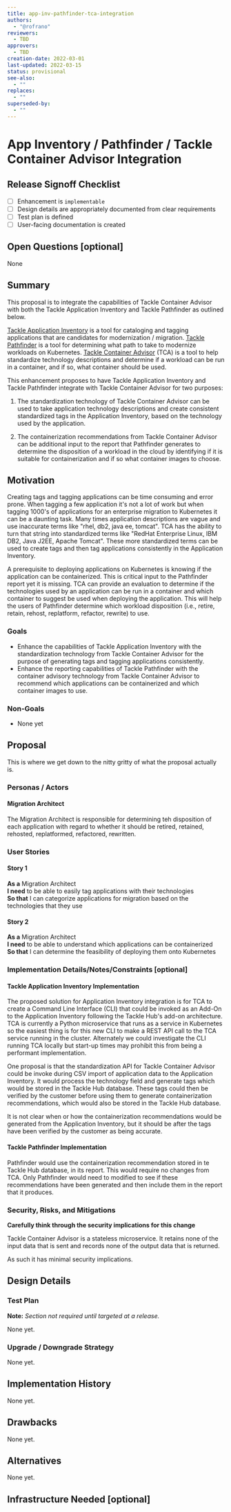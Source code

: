 ```yaml
---
title: app-inv-pathfinder-tca-integration
authors:
  - "@rofrano"
reviewers:
  - TBD
approvers:
  - TBD
creation-date: 2022-03-01
last-updated: 2022-03-15
status: provisional
see-also:
  - ""  
replaces:
  - ""
superseded-by:
  - ""
---
```


# App Inventory / Pathfinder / Tackle Container Advisor Integration

## Release Signoff Checklist

- [ ] Enhancement is `implementable`
- [ ] Design details are appropriately documented from clear requirements
- [ ] Test plan is defined
- [ ] User-facing documentation is created

## Open Questions [optional]

None  

## Summary

This proposal is to integrate the capabilities of Tackle Container Advisor with both the Tackle Application Inventory and Tackle Pathfinder as outlined below.

[Tackle Application Inventory](https://github.com/konveyor/tackle-application-inventory) is a tool for cataloging and tagging applications that are candidates for modernization / migration. [Tackle Pathfinder](https://github.com/konveyor/tackle-pathfinder) is a tool for determining what path to take to modernize workloads on Kubernetes. [Tackle Container Advisor](https://github.com/konveyor/tackle-container-advisor) (TCA) is a tool to help standardize technology descriptions and determine if a workload can be run in a container, and if so, what container should be used.

This enhancement proposes to have Tackle Application Inventory and Tackle Pathfinder integrate with Tackle Container Advisor for two purposes:

1. The standardization technology of Tackle Container Advisor can be used to take application technology descriptions and create consistent standardized tags in the Application Inventory, based on the technology used by the application.

2. The containerization recommendations from Tackle Container Advisor can be additional input to the report that Pathfinder generates to determine the disposition of a workload in the cloud by identifying if it is suitable for containerization and if so what container images to choose.

## Motivation

Creating tags and tagging applications can be time consuming and error prone. When tagging a few application it's not a lot of work but when tagging 1000's of applications for an enterprise migration to Kubernetes it can be a daunting task. Many times application descriptions are vague and use inaccurate terms like "rhel, db2, java ee, tomcat". TCA has the ability to turn that string into standardized terms like "RedHat Enterprise Linux, IBM DB2, Java J2EE, Apache Tomcat". These more standardized terms can be used to create tags and then tag applications consistently in the Application Inventory.

A prerequisite to deploying applications on Kubernetes is knowing if the application can be containerized. This is critical input to the Pathfinder report yet it is missing. TCA can provide an evaluation to determine if the technologies used by an application can be run in a container and which container to suggest be used when deploying the application. This will help the users of Pathfinder determine which workload disposition (i.e., retire, retain, rehost, replatform, refactor, rewrite) to use.

### Goals

- Enhance the capabilities of Tackle Application Inventory with the standardization technology from Tackle Container Advisor for the purpose of generating tags and tagging applications consistently.
- Enhance the reporting capabilities of Tackle Pathfinder with the container advisory technology from Tackle Container Advisor to recommend which applications can be containerized and which container images to use.

### Non-Goals

- None yet

## Proposal

This is where we get down to the nitty gritty of what the proposal actually is.

### Personas / Actors

#### Migration Architect

The Migration Architect is responsible for determining teh disposition of each application with regard to whether it should be retired, retained, rehosted, replatformed, refactored, rewritten.

### User Stories

#### Story 1

**As a** Migration Architect  
**I need** to be able to easily tag applications with their technologies  
**So that** I can categorize applications for migration based on the technologies that they use  

#### Story 2

**As a** Migration Architect  
**I need** to be able to understand which applications can be containerized  
**So that** I can determine the feasibility of deploying them onto Kubernetes

### Implementation Details/Notes/Constraints [optional]

#### Tackle Application Inventory Implementation

The proposed solution for Application Inventory integration is for TCA to create a Command Line Interface (CLI) that could be invoked as an Add-On to the Application Inventory following the Tackle Hub's add-on architecture. TCA is currently a Python microservice that runs as a service in Kubernetes so the easiest thing is for this new CLI to make a REST API call to the TCA service running in the cluster. Alternately we could investigate the CLI running TCA locally but start-up times may prohibit this from being a performant implementation.

One proposal is that the standardization API for Tackle Container Advisor could be invoke during CSV import of application data to the Application Inventory. It would process the technology field and generate tags which would be stored in the Tackle Hub database. These tags could then be verified by the customer before using them to generate containerization recommendations, which would also be stored in the Tackle Hub database.

It is not clear when or how the containerization recommendations would be generated from the Application Inventory, but it should be after the tags have been verified by the customer as being accurate.

#### Tackle Pathfinder Implementation

Pathfinder would use the containerization recommendation stored in te Tackle Hub database, in its report. This would require no changes from TCA. Only Pathfinder would need to modified to see if these recommendations have been generated and then include them in the report that it produces.

### Security, Risks, and Mitigations

**Carefully think through the security implications for this change**

Tackle Container Advisor is a stateless microservice. It retains none of the input data that is sent and records none of the output data that is returned.

As such it has minimal security implications.

## Design Details

### Test Plan

**Note:** *Section not required until targeted at a release.*

None yet.

### Upgrade / Downgrade Strategy

None yet.

## Implementation History

None yet.

## Drawbacks

None yet.

## Alternatives

None yet.

## Infrastructure Needed [optional]

